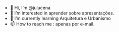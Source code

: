 - 👋 Hi, I’m @julucena
- 👀 I’m interested in aprender sobre apresentações.
- 🌱 I’m currently learning  Arquitetura e Urbanismo
- 📫 How to reach me :  apenas por e-mail.

<!---
julucena/julucena is a ✨ special ✨ repository because its `README.md` (this file) appears on your GitHub profile.
You can click the Preview link to take a look at your changes.
--->
